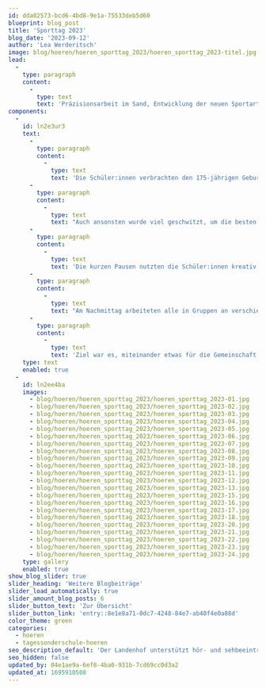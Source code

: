 ```yaml
---
id: dda02573-bcd6-4bd8-9e1a-75533deb5d60
blueprint: blog_post
title: 'Sporttag 2023'
blog_date: '2023-09-12'
author: 'Lea Werderitsch'
image: blog/hoeren/hoeren_sporttag_2023/hoeren_sporttag_2023-titel.jpg
lead:
  -
    type: paragraph
    content:
      -
        type: text
        text: 'Präzisionsarbeit im Sand, Entwicklung der neuen Sportart «Kisten-Ball» oder klassischer 60m-Sprint:'
components:
  -
    id: ln2e3ur3
    text:
      -
        type: paragraph
        content:
          -
            type: text
            text: 'Die Schüler:innen verbrachten den 175-jährigen Geburtstag der Schweizer Bundesverfassung bei sonnigem Septemberwetter rund um den Landenhof und wetteiferten in verschiedenen Sportdisziplinen, wie Weitsprung, Bälle-Werfen oder 60m-Sprint. Schüler:innen unterstützten Lehrpersonen und Sozialpädagogen tatkräftig beim Messen und kamen beim Präparieren der Sandbahn mächtig ins Schwitzen.'
      -
        type: paragraph
        content:
          -
            type: text
            text: "Auch ansonsten wurde viel geschwitzt, um die besten Resultate gewetteifert und sogar die Angst vor Sand überwunden.\_"
      -
        type: paragraph
        content:
          -
            type: text
            text: 'Die kurzen Pausen nutzten die Schüler:innen kreativ. Einige philosophierten über die richtige Länge des Grases und testeten, welchen Einfluss die Farben der Bälle auf deren Flugweite haben. Ein paar Mädchen kreiierten das Spiel «Kisten-Ball», wiederum andere suchten sich einen gemütlichen Schattenplatz oder spielten eine Partie Basketball.'
      -
        type: paragraph
        content:
          -
            type: text
            text: "Am Nachmittag arbeiteten alle in Gruppen an verschiedenen Projekten: Apfeltaschen backen, im Biotop die Wege freischneiden und so Plätze für Kleintiere erhalten, Kunst im Land-Art Stil umsetzen sowie den Schulgarten jäten und frisch bepflanzen.\_"
      -
        type: paragraph
        content:
          -
            type: text
            text: 'Ziel war es, miteinander etwas für die Gemeinschaft und die Natur zu tun.'
    type: text
    enabled: true
  -
    id: ln2ee4ba
    images:
      - blog/hoeren/hoeren_sporttag_2023/hoeren_sporttag_2023-01.jpg
      - blog/hoeren/hoeren_sporttag_2023/hoeren_sporttag_2023-02.jpg
      - blog/hoeren/hoeren_sporttag_2023/hoeren_sporttag_2023-03.jpg
      - blog/hoeren/hoeren_sporttag_2023/hoeren_sporttag_2023-04.jpg
      - blog/hoeren/hoeren_sporttag_2023/hoeren_sporttag_2023-05.jpg
      - blog/hoeren/hoeren_sporttag_2023/hoeren_sporttag_2023-06.jpg
      - blog/hoeren/hoeren_sporttag_2023/hoeren_sporttag_2023-07.jpg
      - blog/hoeren/hoeren_sporttag_2023/hoeren_sporttag_2023-08.jpg
      - blog/hoeren/hoeren_sporttag_2023/hoeren_sporttag_2023-09.jpg
      - blog/hoeren/hoeren_sporttag_2023/hoeren_sporttag_2023-10.jpg
      - blog/hoeren/hoeren_sporttag_2023/hoeren_sporttag_2023-11.jpg
      - blog/hoeren/hoeren_sporttag_2023/hoeren_sporttag_2023-12.jpg
      - blog/hoeren/hoeren_sporttag_2023/hoeren_sporttag_2023-13.jpg
      - blog/hoeren/hoeren_sporttag_2023/hoeren_sporttag_2023-15.jpg
      - blog/hoeren/hoeren_sporttag_2023/hoeren_sporttag_2023-16.jpg
      - blog/hoeren/hoeren_sporttag_2023/hoeren_sporttag_2023-17.jpg
      - blog/hoeren/hoeren_sporttag_2023/hoeren_sporttag_2023-18.jpg
      - blog/hoeren/hoeren_sporttag_2023/hoeren_sporttag_2023-20.jpg
      - blog/hoeren/hoeren_sporttag_2023/hoeren_sporttag_2023-21.jpg
      - blog/hoeren/hoeren_sporttag_2023/hoeren_sporttag_2023-22.jpg
      - blog/hoeren/hoeren_sporttag_2023/hoeren_sporttag_2023-23.jpg
      - blog/hoeren/hoeren_sporttag_2023/hoeren_sporttag_2023-24.jpg
    type: gallery
    enabled: true
show_blog_slider: true
slider_heading: 'Weitere Blogbeiträge'
slider_load_automatically: true
slider_amount_blog_posts: 6
slider_button_text: 'Zur Übersicht'
slider_button_link: 'entry::8e1e8a71-0dc7-4248-84e7-ab40f4e0a88d'
color_theme: green
categories:
  - hoeren
  - tagessonderschule-hoeren
seo_description_default: 'Der Landenhof unterstützt hör- und sehbeeinträchtigte Kinder & Jugendliche in ihrem selbstbestimmten Leben durch Förderung ihrer Fähigkeiten & Entwicklung'
seo_hidden: false
updated_by: 04e1ae9a-6ef8-4ba0-931b-7cd69cc0d3a2
updated_at: 1695910508
---
```

